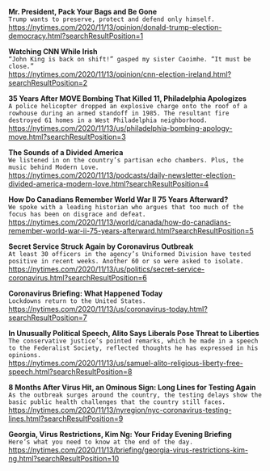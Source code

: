 **Mr. President, Pack Your Bags and Be Gone**\
`Trump wants to preserve, protect and defend only himself.`\
https://nytimes.com/2020/11/13/opinion/donald-trump-election-democracy.html?searchResultPosition=1

**Watching CNN While Irish**\
`“John King is back on shift!” gasped my sister Caoimhe. “It must be close.”`\
https://nytimes.com/2020/11/13/opinion/cnn-election-ireland.html?searchResultPosition=2

**35 Years After MOVE Bombing That Killed 11, Philadelphia Apologizes**\
`A police helicopter dropped an explosive charge onto the roof of a rowhouse during an armed standoff in 1985. The resultant fire destroyed 61 homes in a West Philadelphia neighborhood.`\
https://nytimes.com/2020/11/13/us/philadelphia-bombing-apology-move.html?searchResultPosition=3

**The Sounds of a Divided America**\
`We listened in on the country’s partisan echo chambers. Plus, the music behind Modern Love.`\
https://nytimes.com/2020/11/13/podcasts/daily-newsletter-election-divided-america-modern-love.html?searchResultPosition=4

**How Do Canadians Remember World War II 75 Years Afterward?**\
`We spoke with a leading historian who argues that too much of the focus has been on disgrace and defeat.`\
https://nytimes.com/2020/11/13/world/canada/how-do-canadians-remember-world-war-ii-75-years-afterward.html?searchResultPosition=5

**Secret Service Struck Again by Coronavirus Outbreak**\
`At least 30 officers in the agency’s Uniformed Division have tested positive in recent weeks. Another 60 or so were asked to isolate.`\
https://nytimes.com/2020/11/13/us/politics/secret-service-coronavirus.html?searchResultPosition=6

**Coronavirus Briefing: What Happened Today**\
`Lockdowns return to the United States.`\
https://nytimes.com/2020/11/13/us/coronavirus-today.html?searchResultPosition=7

**In Unusually Political Speech, Alito Says Liberals Pose Threat to Liberties**\
`The conservative justice’s pointed remarks, which he made in a speech to the Federalist Society, reflected thoughts he has expressed in his opinions.`\
https://nytimes.com/2020/11/13/us/samuel-alito-religious-liberty-free-speech.html?searchResultPosition=8

**8 Months After Virus Hit, an Ominous Sign: Long Lines for Testing Again**\
`As the outbreak surges around the country, the testing delays show the basic public health challenges that the country still faces.`\
https://nytimes.com/2020/11/13/nyregion/nyc-coronavirus-testing-lines.html?searchResultPosition=9

**Georgia, Virus Restrictions, Kim Ng: Your Friday Evening Briefing**\
`Here’s what you need to know at the end of the day.`\
https://nytimes.com/2020/11/13/briefing/georgia-virus-restrictions-kim-ng.html?searchResultPosition=10

